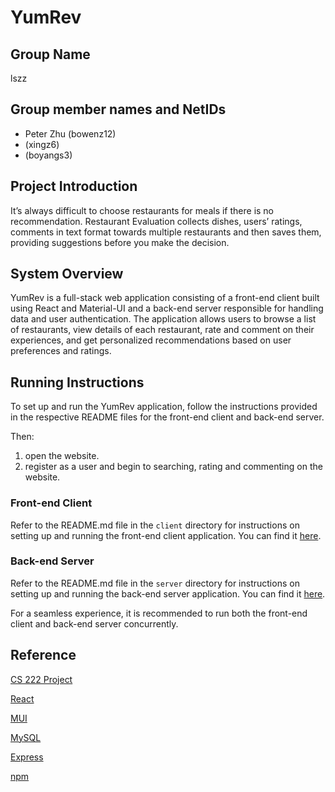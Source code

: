 # YumRev

## Group Name

lszz

## Group member names and NetIDs

* Peter Zhu (bowenz12)
*  (xingz6)
*  (boyangs3)

## Project Introduction

It’s always difficult to choose restaurants for meals if there is no recommendation. Restaurant Evaluation collects dishes, users’ ratings, comments in text format towards multiple restaurants and then saves them, providing suggestions before you make the decision.

## System Overview

YumRev is a full-stack web application consisting of a front-end client built using React and Material-UI and a back-end server responsible for handling data and user authentication. The application allows users to browse a list of restaurants, view details of each restaurant, rate and comment on their experiences, and get personalized recommendations based on user preferences and ratings.

## Running Instructions

To set up and run the YumRev application, follow the instructions provided in the respective README files for the front-end client and back-end server.

Then:

1. open the website.
2. register as a user and begin to searching, rating and commenting on the website.

### Front-end Client

Refer to the README.md file in the `client` directory for instructions on setting up and running the front-end client application. You can find it [here](./client/README.md).

### Back-end Server

Refer to the README.md file in the `server` directory for instructions on setting up and running the back-end server application. You can find it [here](./backend/README.md).

For a seamless experience, it is recommended to run both the front-end client and back-end server concurrently.

## Reference

[CS 222 Project](https://courses.grainger.illinois.edu/CS222/sp2023/)

[React](https://react.dev/)

[MUI](https://mui.com/)

[MySQL](https://www.mysql.com/)

[Express](https://expressjs.com/)

[npm](https://www.npmjs.com/)
